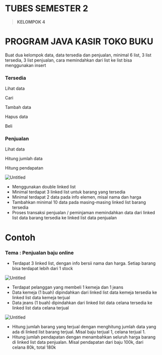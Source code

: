 # TUBES SEMESTER 2

> ********************KELOMPOK 4********************
> 

# PROGRAM JAVA KASIR TOKO BUKU


Buat dua kelompok data, data tersedia dan penjualan, minimal 6 list, 3 list tersedia, 3 list penjualan, cara memindahkan dari list ke list bisa menggunakan insert

### Tersedia

Lihat data

Cari 

Tambah data

Hapus data

Beli

### Penjualan

Lihat data

Hitung jumlah data 

Hitung pendapatan

![Untitled](TUBES%20SEMESTER%202%202d804e4c7bab4db6ba75ca31ce47d648/Untitled.png)

- Menggunakan double linked list
- Minimal terdapat 3 linked list untuk barang yang tersedia
- Minimal terdapat 2 data pada info elemen, misal nama dan harga
- Tambahkan minimal 10 data pada masing-masing linked list barang tersedia
- Proses transaksi penjualan / peminjaman memindahkan data dari linked list data barang tersedia ke linked list data penjualan

# Contoh

### Tema : Penjualan baju online

- Terdapat 3 linked list, dengan info bersii nama dan harga. Setiap barang bisa terdapat lebih dari 1 stock

![Untitled](TUBES%20SEMESTER%202%202d804e4c7bab4db6ba75ca31ce47d648/Untitled%201.png)

- Terdapat pelanggan yang membeli 1 kemeja dan 1 jeans
- Data kemeja (1 buah) dipindahkan dari linked list data kemeja tersedia ke linked list data kemeja terjual
- Data jeans (1 buah) dipindahkan dari linked list data celana tersedia ke linked list data celana terjual

![Untitled](TUBES%20SEMESTER%202%202d804e4c7bab4db6ba75ca31ce47d648/Untitled%202.png)

- Hitung jumlah barang yang terjual dengan menghitung jumlah data yang ada di linked list barang terjual. Misal baju terjual 1, celana terjual 1.
- Hitung jumlah pendapatan dengan menambahkan seluruh harga barang di linked list data penjualan. Misal pendapatan dari baju 100k, dari celana 80k, total 180k
